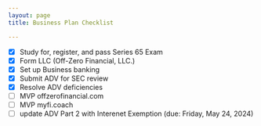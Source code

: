 ```yaml
---
layout: page
title: Business Plan Checklist

---
```


 - [x] Study for, register, and pass Series 65 Exam
 - [x] Form LLC (Off-Zero Financial, LLC.)
 - [x] Set up Business banking
 - [x] Submit ADV for SEC review
 - [x] Resolve ADV deficiencies
 - [ ] MVP offzerofinancial.com
 - [ ] MVP myfi.coach
 - [ ] update ADV Part 2 with Interenet Exemption (due: Friday, May 24, 2024)